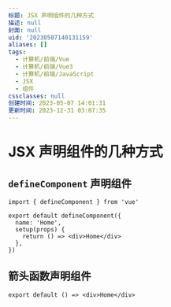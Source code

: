 ```yaml
---
标题: JSX 声明组件的几种方式
描述: null
封面: null
uid: '20230507140131159'
aliases: []
tags:
  - 计算机/前端/Vue
  - 计算机/前端/Vue3
  - 计算机/前端/JavaScript
  - JSX
  - 组件
cssclasses: null
创建时间: 2023-05-07 14:01:31
更新时间: 2023-12-31 03:07:35
---
```


# JSX 声明组件的几种方式

## `defineComponent` 声明组件

```tsx
import { defineComponent } from 'vue'

export default defineComponent({
  name: 'Home',
  setup(props) {
    return () => <div>Home</div>
  },
})
```

## 箭头函数声明组件

```tsx
export default () => <div>Home</div>
```
